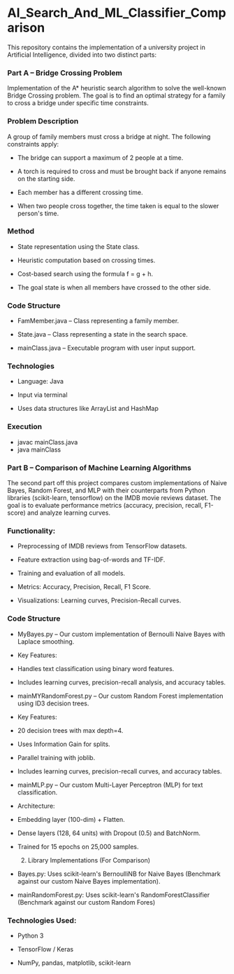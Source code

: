 # AI_Search_And_ML_Classifier_Comparison
This repository contains the implementation of a university project in Artificial Intelligence, divided into two distinct parts:

### Part A – Bridge Crossing Problem
Implementation of the A* heuristic search algorithm to solve the well-known Bridge Crossing problem. The goal is to find an optimal strategy for a family to cross a bridge under specific time constraints.

### Problem Description
A group of family members must cross a bridge at night. The following constraints apply:

- The bridge can support a maximum of 2 people at a time.

- A torch is required to cross and must be brought back if anyone remains on the starting side.

- Each member has a different crossing time.

- When two people cross together, the time taken is equal to the slower person's time.

 ###  Method
- State representation using the State class.

- Heuristic computation based on crossing times.

- Cost-based search using the formula f = g + h.

- The goal state is when all members have crossed to the other side.
  
### Code Structure
- FamMember.java – Class representing a family member.

- State.java – Class representing a state in the search space.

- mainClass.java – Executable program with user input support.

###  Technologies
- Language: Java

- Input via terminal

- Uses data structures like ArrayList and HashMap

 ### Execution

- javac mainClass.java
- java mainClass

 ### Part B – Comparison of Machine Learning Algorithms
The second part off this project compares custom implementations of Naive Bayes, Random Forest, and MLP with their counterparts from Python libraries (scikit-learn, tensorflow) on the IMDB movie reviews dataset. The goal is to evaluate performance metrics (accuracy, precision, recall, F1-score) and analyze learning curves.

### Functionality:
- Preprocessing of IMDB reviews from TensorFlow datasets.

- Feature extraction using bag-of-words and TF-IDF.

- Training and evaluation of all models.

- Metrics: Accuracy, Precision, Recall, F1 Score.

- Visualizations: Learning curves, Precision-Recall curves.

### Code Structure
- MyBayes.py – Our custom implementation of Bernoulli Naive Bayes with Laplace smoothing.
- Key Features:
 - Handles text classification using binary word features.

 - Includes learning curves, precision-recall analysis, and accuracy tables.

- mainMYRandomForest.py – Our custom Random Forest implementation using ID3 decision trees.
- Key Features:

 - 20 decision trees with max depth=4.

 - Uses Information Gain for splits.

 - Parallel training with joblib.

 - Includes learning curves, precision-recall curves, and accuracy tables.

- mainMLP.py – Our custom Multi-Layer Perceptron (MLP) for text classification.
- Architecture:

 - Embedding layer (100-dim) + Flatten.

 - Dense layers (128, 64 units) with Dropout (0.5) and BatchNorm.

 - Trained for 15 epochs on 25,000 samples.

   2. Library Implementations (For Comparison)
- Bayes.py: Uses scikit-learn's BernoulliNB for Naive Bayes (Benchmark against our custom Naive Bayes implementation).

- mainRandomForest.py: Uses scikit-learn's RandomForestClassifier (Benchmark against our custom Random Fores)


### Technologies Used:
- Python 3

- TensorFlow / Keras

- NumPy, pandas, matplotlib, scikit-learn
